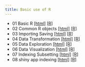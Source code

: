 ```yaml
---
title: Basic use of R
---
```


 * 01 Basic R [[html]](/demo/basic-use-of-r/01_Basic_R.html)  [[R]](/demo/basic-use-of-r/01_Basic_R.R)
* 02 Common R objects [[html]](/demo/basic-use-of-r/02_Common_R_objects.html)  [[R]](/demo/basic-use-of-r/02_Common_R_objects.R)
* 03 Importing Saving [[html]](/demo/basic-use-of-r/03_Importing_Saving.html)  [[R]](/demo/basic-use-of-r/03_Importing_Saving.R)
* 04 Data Transformation [[html]](/demo/basic-use-of-r/04_Data_Transformation.html)  [[R]](/demo/basic-use-of-r/04_Data_Transformation.R)
* 05 Data Exploration [[html]](/demo/basic-use-of-r/05_Data_Exploration.html)  [[R]](/demo/basic-use-of-r/05_Data_Exploration.R)
* 06 Data Visualization [[html]](/demo/basic-use-of-r/06_Data_Visualization.html)  [[R]](/demo/basic-use-of-r/06_Data_Visualization.R)
* 07 Indexing Subsetting [[html]](/demo/basic-use-of-r/07_Indexing_Subsetting.html)  [[R]](/demo/basic-use-of-r/07_Indexing_Subsetting.R)
* 08 shiny app indexing [[html]](/demo/basic-use-of-r/08_shiny_app_indexing.html)  [[R]](/demo/basic-use-of-r/08_shiny_app_indexing.R)